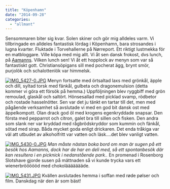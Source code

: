 ```yaml
---
title: "Köpenhamn"
date: "2014-09-28"
categories: 
  - "allmant"
---
```


Sensommaren biter sig kvar. Solen skiner och gör mig alldeles varm. Vi tillbringade en alldeles fantastisk lördag i Köpenhamn, bara strosandes i lugna kvarter. Fluktade i Torvehallerne på Nørreport. Ett riktigt lustmekka för en matbloggare. Ville köpa med mig allt. Vi åt sen dansk frokost, dvs lunch, på [Aamanns](http://www.aamanns.dk). Vilken lunch sen! Vi åt ett hopplock av menyn som var så fantastiskt gott. Christiansöpigans sill med pocherat ägg, brynt smör, purjolök och schalottenlök var himmelsk.  
  
[![IMG_5427-0.JPG](images/IMG_5427-0.jpg)](http://import.local/wp-content/uploads/2014/09/IMG_5427-0.jpg) Menyn fortsatte med örtsaltad laxs med grönkål, äpple och dill, syltad torsk med fänkål, gulbeta och dragonemulsion (detta kommer vi göra ett försök på hemma.) Uppföljningen blev ryggbiff med grön remoulad, glaskål och saltört. Hönsesallad med picklad svamp, rödbetor och rostade hasselnötter. Sen var det ju tänkt en tartar till det, men med pågående verksamhet så avslutade vi med en god bit dansk ost med äppelkompott. Olan drack god öl med krogens egenkryddade snapsar. Den första med pepparrot och citron, galet bra till sillen och fisken. Den andra som slank ner var kryddad med rågbrödskryddor som kummin och fänkål, sötad med sirap. Båda mycket goda enligt drickaren. Det enda tråkiga var väl att utbudet av alkoholfritt var vatten och läsk....det blev vanligt vatten.  
  
[![IMG_5430-0.JPG](images/IMG_5430-0.jpg)](http://import.local/wp-content/uploads/2014/09/IMG_5430-0.jpg) _Man måste nästan boka bord om man är sugen på ett besök hos Aamanns, dock har de har en deli med, så ett spontanbesök där kan resultera i en picknick i nedanstående park.._ En promenad i Rosenborg Slotshave gjorde susen på mättnaden så vi kunde trycka vars ett wienerbröööööd med chokoläääääääde.  
  
[![IMG_5431.JPG](images/IMG_5431.jpg)](http://import.local/wp-content/uploads/2014/09/IMG_5431.jpg) Kvällen avslutades hemma i soffan med røde pølser och film. Danskdag när den är som bäst!

